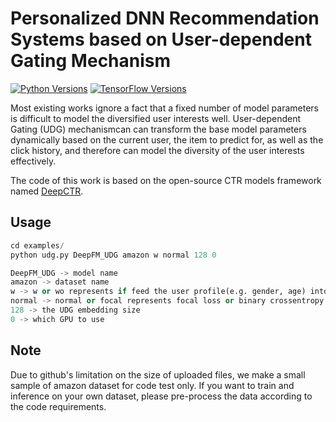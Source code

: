 # Personalized DNN Recommendation Systems based on User-dependent Gating Mechanism

[![Python Versions](https://img.shields.io/pypi/pyversions/deepctr.svg)](https://pypi.org/project/deepctr) [![TensorFlow Versions](https://img.shields.io/badge/TensorFlow-1.4+/2.0+-blue.svg)](https://pypi.org/project/deepctr)

Most existing works ignore a fact that a fixed number of model parameters is difficult to model the diversified user interests well. User-dependent Gating (UDG) mechanismcan can transform the base model parameters dynamically based on the current user, the item to predict for, as well as the click history, and therefore can model the diversity of the user interests effectively.

The code of this work is based on the open-source CTR models framework named [DeepCTR](https://github.com/shenweichen/DeepCTR).

## Usage

```python
cd examples/
python udg.py DeepFM_UDG amazon w normal 128 0

DeepFM_UDG -> model name
amazon -> dataset name
w -> w or wo represents if feed the user profile(e.g. gender, age) into model
normal -> normal or focal represents focal loss or binary crossentropy loss
128 -> the UDG embedding size 
0 -> which GPU to use
```

## Note

Due to github's limitation on the size of uploaded files, we make a small sample of amazon dataset for code test only. If you want to train and inference on your own dataset, please pre-process the data according to the code requirements.
